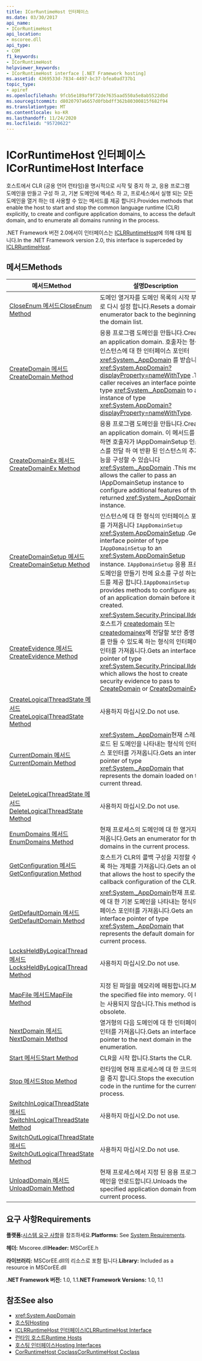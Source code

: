 ```yaml
---
title: ICorRuntimeHost 인터페이스
ms.date: 03/30/2017
api_name:
- ICorRuntimeHost
api_location:
- mscoree.dll
api_type:
- COM
f1_keywords:
- ICorRuntimeHost
helpviewer_keywords:
- ICorRuntimeHost interface [.NET Framework hosting]
ms.assetid: 4369533d-7834-4497-bc37-bfea0ad737b1
topic_type:
- apiref
ms.openlocfilehash: 9fcb5e189af9f72de7635aad550a5e8ab5522dbd
ms.sourcegitcommit: d8020797a6657d0fbbdff362b80300815f682f94
ms.translationtype: MT
ms.contentlocale: ko-KR
ms.lasthandoff: 11/24/2020
ms.locfileid: "95720622"
---
```

# <a name="icorruntimehost-interface"></a><span data-ttu-id="8f473-102">ICorRuntimeHost 인터페이스</span><span class="sxs-lookup"><span data-stu-id="8f473-102">ICorRuntimeHost Interface</span></span>

<span data-ttu-id="8f473-103">호스트에서 CLR (공용 언어 런타임)을 명시적으로 시작 및 중지 하 고, 응용 프로그램 도메인을 만들고 구성 하 고, 기본 도메인에 액세스 하 고, 프로세스에서 실행 되는 모든 도메인을 열거 하는 데 사용할 수 있는 메서드를 제공 합니다.</span><span class="sxs-lookup"><span data-stu-id="8f473-103">Provides methods that enable the host to start and stop the common language runtime (CLR) explicitly, to create and configure application domains, to access the default domain, and to enumerate all domains running in the process.</span></span>  
  
 <span data-ttu-id="8f473-104">.NET Framework 버전 2.0에서이 인터페이스는 [ICLRRuntimeHost](iclrruntimehost-interface.md)에 의해 대체 됩니다.</span><span class="sxs-lookup"><span data-stu-id="8f473-104">In the .NET Framework version 2.0, this interface is superceded by [ICLRRuntimeHost](iclrruntimehost-interface.md).</span></span>  
  
## <a name="methods"></a><span data-ttu-id="8f473-105">메서드</span><span class="sxs-lookup"><span data-stu-id="8f473-105">Methods</span></span>  
  
|<span data-ttu-id="8f473-106">메서드</span><span class="sxs-lookup"><span data-stu-id="8f473-106">Method</span></span>|<span data-ttu-id="8f473-107">설명</span><span class="sxs-lookup"><span data-stu-id="8f473-107">Description</span></span>|  
|------------|-----------------|  
|[<span data-ttu-id="8f473-108">CloseEnum 메서드</span><span class="sxs-lookup"><span data-stu-id="8f473-108">CloseEnum Method</span></span>](icorruntimehost-closeenum-method.md)|<span data-ttu-id="8f473-109">도메인 열거자를 도메인 목록의 시작 부분으로 다시 설정 합니다.</span><span class="sxs-lookup"><span data-stu-id="8f473-109">Resets a domain enumerator back to the beginning of the domain list.</span></span>|  
|[<span data-ttu-id="8f473-110">CreateDomain 메서드</span><span class="sxs-lookup"><span data-stu-id="8f473-110">CreateDomain Method</span></span>](icorruntimehost-createdomain-method.md)|<span data-ttu-id="8f473-111">응용 프로그램 도메인을 만듭니다.</span><span class="sxs-lookup"><span data-stu-id="8f473-111">Creates an application domain.</span></span> <span data-ttu-id="8f473-112">호출자는 형식의 인스턴스에 대 한 인터페이스 포인터 <xref:System._AppDomain> 를 받습니다 <xref:System.AppDomain?displayProperty=nameWithType> .</span><span class="sxs-lookup"><span data-stu-id="8f473-112">The caller receives an interface pointer of type <xref:System._AppDomain> to an instance of type <xref:System.AppDomain?displayProperty=nameWithType>.</span></span>|  
|[<span data-ttu-id="8f473-113">CreateDomainEx 메서드</span><span class="sxs-lookup"><span data-stu-id="8f473-113">CreateDomainEx Method</span></span>](icorruntimehost-createdomainex-method.md)|<span data-ttu-id="8f473-114">응용 프로그램 도메인을 만듭니다.</span><span class="sxs-lookup"><span data-stu-id="8f473-114">Creates an application domain.</span></span> <span data-ttu-id="8f473-115">이 메서드를 사용 하면 호출자가 IAppDomainSetup 인스턴스를 전달 하 여 반환 된 인스턴스의 추가 기능을 구성할 수 있습니다 <xref:System._AppDomain> .</span><span class="sxs-lookup"><span data-stu-id="8f473-115">This method allows the caller to pass an IAppDomainSetup instance to configure additional features of the returned <xref:System._AppDomain> instance.</span></span>|  
|[<span data-ttu-id="8f473-116">CreateDomainSetup 메서드</span><span class="sxs-lookup"><span data-stu-id="8f473-116">CreateDomainSetup Method</span></span>](icorruntimehost-createdomainsetup-method.md)|<span data-ttu-id="8f473-117">인스턴스에 대 한 형식의 인터페이스 포인터를 가져옵니다 `IAppDomainSetup` <xref:System.AppDomainSetup> .</span><span class="sxs-lookup"><span data-stu-id="8f473-117">Gets an interface pointer of type `IAppDomainSetup` to an <xref:System.AppDomainSetup> instance.</span></span> <span data-ttu-id="8f473-118">`IAppDomainSetup` 응용 프로그램 도메인을 만들기 전에 요소를 구성 하는 메서드를 제공 합니다.</span><span class="sxs-lookup"><span data-stu-id="8f473-118">`IAppDomainSetup` provides methods to configure aspects of an application domain before it is created.</span></span>|  
|[<span data-ttu-id="8f473-119">CreateEvidence 메서드</span><span class="sxs-lookup"><span data-stu-id="8f473-119">CreateEvidence Method</span></span>](icorruntimehost-createevidence-method.md)|<span data-ttu-id="8f473-120"><xref:System.Security.Principal.IIdentity>호스트가 [createdomain](icorruntimehost-createdomain-method.md) 또는 [createdomainex](icorruntimehost-createdomainex-method.md)에 전달할 보안 증명 정보를 만들 수 있도록 하는 형식의 인터페이스 포인터를 가져옵니다.</span><span class="sxs-lookup"><span data-stu-id="8f473-120">Gets an interface pointer of type <xref:System.Security.Principal.IIdentity>, which allows the host to create security evidence to pass to [CreateDomain](icorruntimehost-createdomain-method.md) or [CreateDomainEx](icorruntimehost-createdomainex-method.md).</span></span>|  
|[<span data-ttu-id="8f473-121">CreateLogicalThreadState 메서드</span><span class="sxs-lookup"><span data-stu-id="8f473-121">CreateLogicalThreadState Method</span></span>](icorruntimehost-createlogicalthreadstate-method.md)|<span data-ttu-id="8f473-122">사용하지 마십시오.</span><span class="sxs-lookup"><span data-stu-id="8f473-122">Do not use.</span></span>|  
|[<span data-ttu-id="8f473-123">CurrentDomain 메서드</span><span class="sxs-lookup"><span data-stu-id="8f473-123">CurrentDomain Method</span></span>](icorruntimehost-currentdomain-method.md)|<span data-ttu-id="8f473-124"><xref:System._AppDomain>현재 스레드에 로드 된 도메인을 나타내는 형식의 인터페이스 포인터를 가져옵니다.</span><span class="sxs-lookup"><span data-stu-id="8f473-124">Gets an interface pointer of type <xref:System._AppDomain> that represents the domain loaded on the current thread.</span></span>|  
|[<span data-ttu-id="8f473-125">DeleteLogicalThreadState 메서드</span><span class="sxs-lookup"><span data-stu-id="8f473-125">DeleteLogicalThreadState Method</span></span>](icorruntimehost-deletelogicalthreadstate-method.md)|<span data-ttu-id="8f473-126">사용하지 마십시오.</span><span class="sxs-lookup"><span data-stu-id="8f473-126">Do not use.</span></span>|  
|[<span data-ttu-id="8f473-127">EnumDomains 메서드</span><span class="sxs-lookup"><span data-stu-id="8f473-127">EnumDomains Method</span></span>](icorruntimehost-enumdomains-method.md)|<span data-ttu-id="8f473-128">현재 프로세스의 도메인에 대 한 열거자를 가져옵니다.</span><span class="sxs-lookup"><span data-stu-id="8f473-128">Gets an enumerator for the domains in the current process.</span></span>|  
|[<span data-ttu-id="8f473-129">GetConfiguration 메서드</span><span class="sxs-lookup"><span data-stu-id="8f473-129">GetConfiguration Method</span></span>](icorruntimehost-getconfiguration-method.md)|<span data-ttu-id="8f473-130">호스트가 CLR의 콜백 구성을 지정할 수 있도록 하는 개체를 가져옵니다.</span><span class="sxs-lookup"><span data-stu-id="8f473-130">Gets an object that allows the host to specify the callback configuration of the CLR.</span></span>|  
|[<span data-ttu-id="8f473-131">GetDefaultDomain 메서드</span><span class="sxs-lookup"><span data-stu-id="8f473-131">GetDefaultDomain Method</span></span>](icorruntimehost-getdefaultdomain-method.md)|<span data-ttu-id="8f473-132"><xref:System._AppDomain>현재 프로세스에 대 한 기본 도메인을 나타내는 형식의 인터페이스 포인터를 가져옵니다.</span><span class="sxs-lookup"><span data-stu-id="8f473-132">Gets an interface pointer of type <xref:System._AppDomain> that represents the default domain for the current process.</span></span>|  
|[<span data-ttu-id="8f473-133">LocksHeldByLogicalThread 메서드</span><span class="sxs-lookup"><span data-stu-id="8f473-133">LocksHeldByLogicalThread Method</span></span>](icorruntimehost-locksheldbylogicalthread-method.md)|<span data-ttu-id="8f473-134">사용하지 마십시오.</span><span class="sxs-lookup"><span data-stu-id="8f473-134">Do not use.</span></span>|  
|[<span data-ttu-id="8f473-135">MapFile 메서드</span><span class="sxs-lookup"><span data-stu-id="8f473-135">MapFile Method</span></span>](icorruntimehost-mapfile-method.md)|<span data-ttu-id="8f473-136">지정 된 파일을 메모리에 매핑합니다.</span><span class="sxs-lookup"><span data-stu-id="8f473-136">Maps the specified file into memory.</span></span> <span data-ttu-id="8f473-137">이 메서드는 사용되지 않습니다.</span><span class="sxs-lookup"><span data-stu-id="8f473-137">This method is obsolete.</span></span>|  
|[<span data-ttu-id="8f473-138">NextDomain 메서드</span><span class="sxs-lookup"><span data-stu-id="8f473-138">NextDomain Method</span></span>](icorruntimehost-nextdomain-method.md)|<span data-ttu-id="8f473-139">열거형의 다음 도메인에 대 한 인터페이스 포인터를 가져옵니다.</span><span class="sxs-lookup"><span data-stu-id="8f473-139">Gets an interface pointer to the next domain in the enumeration.</span></span>|  
|[<span data-ttu-id="8f473-140">Start 메서드</span><span class="sxs-lookup"><span data-stu-id="8f473-140">Start Method</span></span>](icorruntimehost-start-method.md)|<span data-ttu-id="8f473-141">CLR을 시작 합니다.</span><span class="sxs-lookup"><span data-stu-id="8f473-141">Starts the CLR.</span></span>|  
|[<span data-ttu-id="8f473-142">Stop 메서드</span><span class="sxs-lookup"><span data-stu-id="8f473-142">Stop Method</span></span>](icorruntimehost-stop-method.md)|<span data-ttu-id="8f473-143">런타임에 현재 프로세스에 대 한 코드의 실행을 중지 합니다.</span><span class="sxs-lookup"><span data-stu-id="8f473-143">Stops the execution of code in the runtime for the current process.</span></span>|  
|[<span data-ttu-id="8f473-144">SwitchInLogicalThreadState 메서드</span><span class="sxs-lookup"><span data-stu-id="8f473-144">SwitchInLogicalThreadState Method</span></span>](icorruntimehost-switchinlogicalthreadstate-method.md)|<span data-ttu-id="8f473-145">사용하지 마십시오.</span><span class="sxs-lookup"><span data-stu-id="8f473-145">Do not use.</span></span>|  
|[<span data-ttu-id="8f473-146">SwitchOutLogicalThreadState 메서드</span><span class="sxs-lookup"><span data-stu-id="8f473-146">SwitchOutLogicalThreadState Method</span></span>](icorruntimehost-switchoutlogicalthreadstate-method.md)|<span data-ttu-id="8f473-147">사용하지 마십시오.</span><span class="sxs-lookup"><span data-stu-id="8f473-147">Do not use.</span></span>|  
|[<span data-ttu-id="8f473-148">UnloadDomain 메서드</span><span class="sxs-lookup"><span data-stu-id="8f473-148">UnloadDomain Method</span></span>](icorruntimehost-unloaddomain-method.md)|<span data-ttu-id="8f473-149">현재 프로세스에서 지정 된 응용 프로그램 도메인을 언로드합니다.</span><span class="sxs-lookup"><span data-stu-id="8f473-149">Unloads the specified application domain from the current process.</span></span>|  
  
## <a name="requirements"></a><span data-ttu-id="8f473-150">요구 사항</span><span class="sxs-lookup"><span data-stu-id="8f473-150">Requirements</span></span>  

 <span data-ttu-id="8f473-151">**플랫폼:**[시스템 요구 사항](../../get-started/system-requirements.md)을 참조하세요.</span><span class="sxs-lookup"><span data-stu-id="8f473-151">**Platforms:** See [System Requirements](../../get-started/system-requirements.md).</span></span>  
  
 <span data-ttu-id="8f473-152">**헤더:** Mscoree.dll</span><span class="sxs-lookup"><span data-stu-id="8f473-152">**Header:** MSCorEE.h</span></span>  
  
 <span data-ttu-id="8f473-153">**라이브러리:** MSCorEE.dll의 리소스로 포함 됩니다.</span><span class="sxs-lookup"><span data-stu-id="8f473-153">**Library:** Included as a resource in MSCorEE.dll</span></span>  
  
 <span data-ttu-id="8f473-154">**.NET Framework 버전:** 1.0, 1.1</span><span class="sxs-lookup"><span data-stu-id="8f473-154">**.NET Framework Versions:** 1.0, 1.1</span></span>  
  
## <a name="see-also"></a><span data-ttu-id="8f473-155">참조</span><span class="sxs-lookup"><span data-stu-id="8f473-155">See also</span></span>

- <xref:System.AppDomain>
- [<span data-ttu-id="8f473-156">호스팅</span><span class="sxs-lookup"><span data-stu-id="8f473-156">Hosting</span></span>](index.md)
- [<span data-ttu-id="8f473-157">ICLRRuntimeHost 인터페이스</span><span class="sxs-lookup"><span data-stu-id="8f473-157">ICLRRuntimeHost Interface</span></span>](iclrruntimehost-interface.md)
- <span data-ttu-id="8f473-158">[런타임 호스트](/previous-versions/dotnet/netframework-4.0/a51xd4ze(v=vs.100))</span><span class="sxs-lookup"><span data-stu-id="8f473-158">[Runtime Hosts](/previous-versions/dotnet/netframework-4.0/a51xd4ze(v=vs.100))</span></span>
- [<span data-ttu-id="8f473-159">호스팅 인터페이스</span><span class="sxs-lookup"><span data-stu-id="8f473-159">Hosting Interfaces</span></span>](hosting-interfaces.md)
- [<span data-ttu-id="8f473-160">CorRuntimeHost Coclass</span><span class="sxs-lookup"><span data-stu-id="8f473-160">CorRuntimeHost Coclass</span></span>](corruntimehost-coclass.md)
